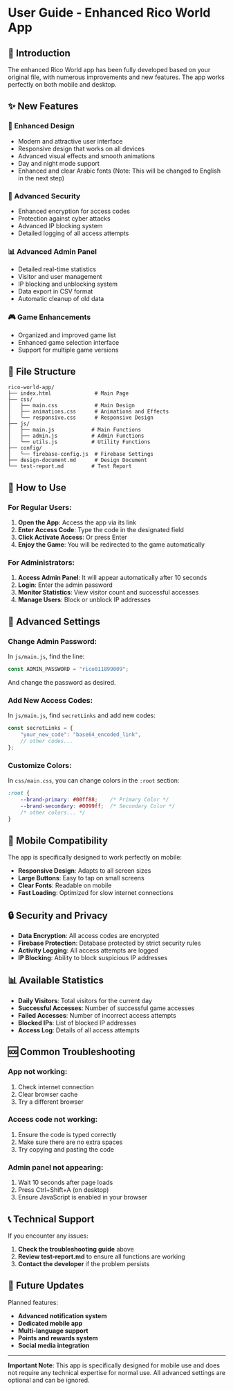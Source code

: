 # User Guide - Enhanced Rico World App

## 📱 Introduction
The enhanced Rico World app has been fully developed based on your original file, with numerous improvements and new features. The app works perfectly on both mobile and desktop.

## ✨ New Features

### 🎨 Enhanced Design
- Modern and attractive user interface
- Responsive design that works on all devices
- Advanced visual effects and smooth animations
- Day and night mode support
- Enhanced and clear Arabic fonts (Note: This will be changed to English in the next step)

### 🔐 Advanced Security
- Enhanced encryption for access codes
- Protection against cyber attacks
- Advanced IP blocking system
- Detailed logging of all access attempts

### 📊 Advanced Admin Panel
- Detailed real-time statistics
- Visitor and user management
- IP blocking and unblocking system
- Data export in CSV format
- Automatic cleanup of old data

### 🎮 Game Enhancements
- Organized and improved game list
- Enhanced game selection interface
- Support for multiple game versions

## 📁 File Structure

```
rico-world-app/
├── index.html              # Main Page
├── css/
│   ├── main.css            # Main Design
│   ├── animations.css      # Animations and Effects
│   └── responsive.css      # Responsive Design
├── js/
│   ├── main.js            # Main Functions
│   ├── admin.js           # Admin Functions
│   └── utils.js           # Utility Functions
├── config/
│   └── firebase-config.js  # Firebase Settings
├── design-document.md      # Design Document
└── test-report.md         # Test Report
```

## 🚀 How to Use

### For Regular Users:
1. **Open the App**: Access the app via its link
2. **Enter Access Code**: Type the code in the designated field
3. **Click Activate Access**: Or press Enter
4. **Enjoy the Game**: You will be redirected to the game automatically

### For Administrators:
1. **Access Admin Panel**: It will appear automatically after 10 seconds
2. **Login**: Enter the admin password
3. **Monitor Statistics**: View visitor count and successful accesses
4. **Manage Users**: Block or unblock IP addresses

## 🔧 Advanced Settings

### Change Admin Password:
In `js/main.js`, find the line:
```javascript
const ADMIN_PASSWORD = "rico011899009";
```
And change the password as desired.

### Add New Access Codes:
In `js/main.js`, find `secretLinks` and add new codes:
```javascript
const secretLinks = {
    "your_new_code": "base64_encoded_link",
    // other codes...
};
```

### Customize Colors:
In `css/main.css`, you can change colors in the `:root` section:
```css
:root {
    --brand-primary: #00ff88;    /* Primary Color */
    --brand-secondary: #0099ff;  /* Secondary Color */
    /* other colors... */
}
```

## 📱 Mobile Compatibility

The app is specifically designed to work perfectly on mobile:
- **Responsive Design**: Adapts to all screen sizes
- **Large Buttons**: Easy to tap on small screens
- **Clear Fonts**: Readable on mobile
- **Fast Loading**: Optimized for slow internet connections

## 🔒 Security and Privacy

- **Data Encryption**: All access codes are encrypted
- **Firebase Protection**: Database protected by strict security rules
- **Activity Logging**: All access attempts are logged
- **IP Blocking**: Ability to block suspicious IP addresses

## 📊 Available Statistics

- **Daily Visitors**: Total visitors for the current day
- **Successful Accesses**: Number of successful game accesses
- **Failed Accesses**: Number of incorrect access attempts
- **Blocked IPs**: List of blocked IP addresses
- **Access Log**: Details of all access attempts

## 🆘 Common Troubleshooting

### App not working:
1. Check internet connection
2. Clear browser cache
3. Try a different browser

### Access code not working:
1. Ensure the code is typed correctly
2. Make sure there are no extra spaces
3. Try copying and pasting the code

### Admin panel not appearing:
1. Wait 10 seconds after page loads
2. Press Ctrl+Shift+A (on desktop)
3. Ensure JavaScript is enabled in your browser

## 📞 Technical Support

If you encounter any issues:
1. **Check the troubleshooting guide** above
2. **Review test-report.md** to ensure all functions are working
3. **Contact the developer** if the problem persists

## 🔄 Future Updates

Planned features:
- **Advanced notification system**
- **Dedicated mobile app**
- **Multi-language support**
- **Points and rewards system**
- **Social media integration**

---

**Important Note**: This app is specifically designed for mobile use and does not require any technical expertise for normal use. All advanced settings are optional and can be ignored.


